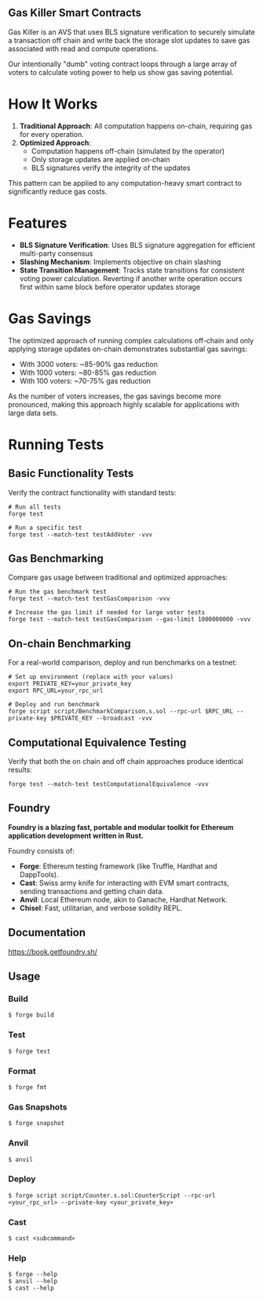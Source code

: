 ## Gas Killer Smart Contracts 

Gas Killer is an AVS that uses BLS signature verification to securely simulate a transaction off chain and write back the storage slot updates to save gas associated with read and compute operations.

Our intentionally "dumb" voting contract loops through a large array of voters to calculate voting power to help us show gas saving potential.

# How It Works

1. **Traditional Approach**: All computation happens on-chain, requiring gas for every operation.
2. **Optimized Approach**: 
   - Computation happens off-chain (simulated by the operator)
   - Only storage updates are applied on-chain
   - BLS signatures verify the integrity of the updates

This pattern can be applied to any computation-heavy smart contract to significantly reduce gas costs.

# Features 
- **BLS Signature Verification**: Uses BLS signature aggregation for efficient multi-party consensus
- **Slashing Mechanism**: Implements objective on chain slashing
- **State Transition Management**: Tracks state transitions for consistent voting power calculation. Reverting if another write operation occurs first within same block before operator updates storage

# Gas Savings 

The optimized approach of running complex calculations off-chain and only applying storage updates on-chain demonstrates substantial gas savings:

- With 3000 voters: ~85-90% gas reduction
- With 1000 voters: ~80-85% gas reduction
- With 100 voters: ~70-75% gas reduction

As the number of voters increases, the gas savings become more pronounced, making this approach highly scalable for applications with large data sets.

# Running Tests

## Basic Functionality Tests

Verify the contract functionality with standard tests:

```shell
# Run all tests
forge test

# Run a specific test
forge test --match-test testAddVoter -vvv
```

## Gas Benchmarking

Compare gas usage between traditional and optimized approaches:

```shell
# Run the gas benchmark test
forge test --match-test testGasComparison -vvv

# Increase the gas limit if needed for large voter tests
forge test --match-test testGasComparison --gas-limit 1000000000 -vvv
```

## On-chain Benchmarking

For a real-world comparison, deploy and run benchmarks on a testnet:

```shell
# Set up environment (replace with your values)
export PRIVATE_KEY=your_private_key
export RPC_URL=your_rpc_url

# Deploy and run benchmark
forge script script/BenchmarkComparison.s.sol --rpc-url $RPC_URL --private-key $PRIVATE_KEY --broadcast -vvv
```

## Computational Equivalence Testing

Verify that both the on chain and off chain approaches produce identical results:

```shell
forge test --match-test testComputationalEquivalence -vvv
```

## Foundry

**Foundry is a blazing fast, portable and modular toolkit for Ethereum application development written in Rust.**

Foundry consists of:

-   **Forge**: Ethereum testing framework (like Truffle, Hardhat and DappTools).
-   **Cast**: Swiss army knife for interacting with EVM smart contracts, sending transactions and getting chain data.
-   **Anvil**: Local Ethereum node, akin to Ganache, Hardhat Network.
-   **Chisel**: Fast, utilitarian, and verbose solidity REPL.

## Documentation

https://book.getfoundry.sh/

## Usage

### Build

```shell
$ forge build
```

### Test

```shell
$ forge test
```

### Format

```shell
$ forge fmt
```

### Gas Snapshots

```shell
$ forge snapshot
```

### Anvil

```shell
$ anvil
```

### Deploy

```shell
$ forge script script/Counter.s.sol:CounterScript --rpc-url <your_rpc_url> --private-key <your_private_key>
```

### Cast

```shell
$ cast <subcommand>
```

### Help

```shell
$ forge --help
$ anvil --help
$ cast --help
```
